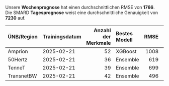 
Unsere __Wochenprognose__ hat einen durchschnittlichen RMSE von __1766__.  
Die SMARD __Tagesprognose__ weist eine durchschnittliche Genauigkeit von __7230__ auf.
    
| ÜNB/Region   | Trainingsdatum   |   Anzahl der Merkmale | Bestes Modell   |   RMSE |   TSO RMSE |
|:-------------|:-----------------|----------------------:|:----------------|-------:|-----------:|
| Amprion      | 2025-02-21       |                    52 | XGBoost         |   1008 |       1084 |
| 50Hertz      | 2025-02-21       |                    36 | Ensemble        |    619 |       1241 |
| TenneT       | 2025-02-21       |                    39 | Ensemble        |    699 |        853 |
| TransnetBW   | 2025-02-21       |                    42 | Ensemble        |    496 |        236 |
